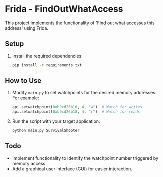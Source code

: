 # Frida - FindOutWhatAccess

This project implements the functionality of 'Find out what accesses this address' using Frida.

## Setup
1. Install the required dependencies:
    ```bash
    pip install -r requirements.txt
    ```

## How to Use
1. Modify `main.py` to set watchpoints for the desired memory addresses. For example:
    ```python
    api.setwatchpoint(0xb9cd26b10, 4, "w")  # Watch for writes
    api.setwatchpoint(0xb9cd26b18, 4, "r")  # Watch for reads
    ```

2. Run the script with your target application:
    ```bash
    python main.py SurvivalShooter
    ```

## Todo
- Implement functionality to identify the watchpoint number triggered by memory access.
- Add a graphical user interface (GUI) for easier interaction.
